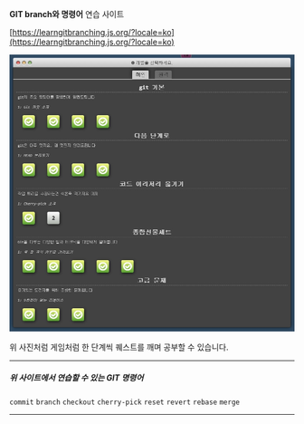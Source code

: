 **GIT branch와 명령어** 연습 사이트

[https://learngitbranching.js.org/?locale=ko](https://learngitbranching.js.org/?locale=ko)

![사이트 사진](/site.jpg)

위 사진처럼 게임처럼 한 단계씩 퀘스트를 깨며 공부할 수 있습니다.

---

<h5>위 사이트에서 연습할 수 있는 GIT 명령어</h5>

 `commit`
 `branch`
 `checkout`
 `cherry-pick`
 `reset`
 `revert`
 `rebase`
 `merge`

---
